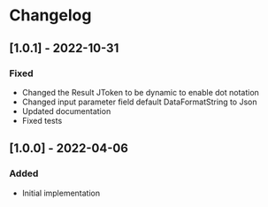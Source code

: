 # Changelog

## [1.0.1] - 2022-10-31
### Fixed
- Changed the Result JToken to be dynamic to enable dot notation
- Changed input parameter field default DataFormatString to Json
- Updated documentation
- Fixed tests

## [1.0.0] - 2022-04-06
### Added
- Initial implementation
